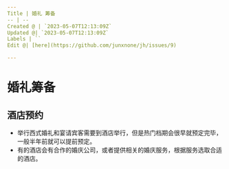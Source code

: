 ```yaml
---
Title | 婚礼 筹备
-- | --
Created @ | `2023-05-07T12:13:09Z`
Updated @| `2023-05-07T12:13:09Z`
Labels | ``
Edit @| [here](https://github.com/junxnone/jh/issues/9)

---
```

# 婚礼筹备

## 酒店预约

- 举行西式婚礼和宴请宾客需要到酒店举行，但是热门档期会很早就预定完毕，一般半年前就可以提前预定。
- 有的酒店会有合作的婚庆公司，或者提供相关的婚庆服务，根据服务选取合适的酒店。
